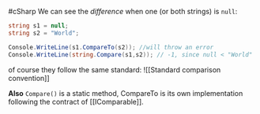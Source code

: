 #cSharp 
We can see the _difference_ when one (or both strings) is `null`:
```csharp
string s1 = null;
string s2 = "World";

Console.WriteLine(s1.CompareTo(s2)); //will throw an error
Console.WriteLine(string.Compare(s1,s2)); // -1, since null < "World"
```

of course they follow the same standard:
![[Standard comparison convention]]

**Also** ``Compare()`` is a static method, CompareTo is its own implementation following the contract of [[IComparable]].